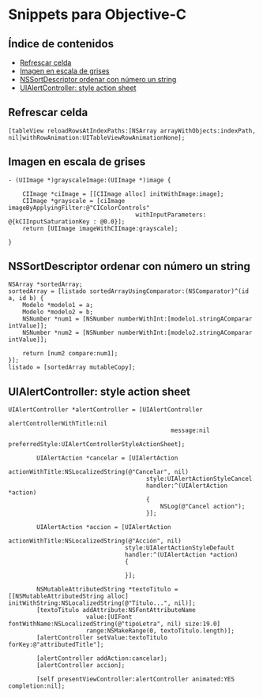 # Snippets para Objective-C

## Índice de contenidos

- [Refrescar celda](#refrescar-celda)
- [Imagen en escala de grises](#imagen-en-escala-de-grises)
- [NSSortDescriptor ordenar con número un string](#NSSortDescriptor-ordenar-con-número-un-string)
- [UIAlertController: style action sheet](#UIAlertController:-style-action-sheet)


## Refrescar celda

```
[tableView reloadRowsAtIndexPaths:[NSArray arrayWithObjects:indexPath, nil]withRowAnimation:UITableViewRowAnimationNone];
```

## Imagen en escala de grises

```
- (UIImage *)grayscaleImage:(UIImage *)image {

	CIImage *ciImage = [[CIImage alloc] initWithImage:image];
	CIImage *grayscale = [ciImage imageByApplyingFilter:@"CIColorControls"
									withInputParameters: @{kCIInputSaturationKey : @0.0}];
	return [UIImage imageWithCIImage:grayscale];

}
```

## NSSortDescriptor ordenar con número un string

```
NSArray *sortedArray;
sortedArray = [listado sortedArrayUsingComparator:(NSComparator)^(id a, id b) {
	Modelo *modelo1 = a;
	Modelo *modelo2 = b;
	NSNumber *num1 = [NSNumber numberWithInt:[modelo1.stringAComparar intValue]];
	NSNumber *num2 = [NSNumber numberWithInt:[modelo2.stringAComparar intValue]];

	return [num2 compare:num1];
}];
listado = [sortedArray mutableCopy];
```

## UIAlertController: style action sheet

```
UIAlertController *alertController = [UIAlertController
											  alertControllerWithTitle:nil
											  message:nil
											  preferredStyle:UIAlertControllerStyleActionSheet];
		
		UIAlertAction *cancelar = [UIAlertAction
									   actionWithTitle:NSLocalizedString(@"Cancelar", nil)
									   style:UIAlertActionStyleCancel
									   handler:^(UIAlertAction *action)
									   {
										   NSLog(@"Cancel action");
									   }];
		
		UIAlertAction *accion = [UIAlertAction
								 actionWithTitle:NSLocalizedString(@"Acción", nil)
								 style:UIAlertActionStyleDefault
								 handler:^(UIAlertAction *action)
								 {
									
								 }];
		
		NSMutableAttributedString *textoTitulo = [[NSMutableAttributedString alloc] initWithString:NSLocalizedString(@"Título...", nil)];
		[textoTitulo addAttribute:NSFontAttributeName
					  value:[UIFont fontWithName:NSLocalizedString(@"tipoLetra", nil) size:19.0]
					  range:NSMakeRange(0, textoTitulo.length)];
		[alertController setValue:textoTitulo forKey:@"attributedTitle"];
		
		[alertController addAction:cancelar];
		[alertController accion];
		
		[self presentViewController:alertController animated:YES completion:nil];
```


